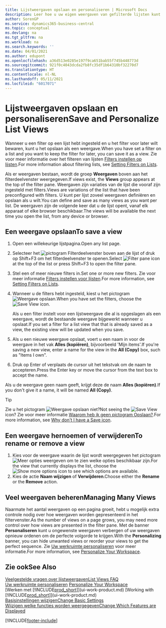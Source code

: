 ```yaml
---
title: Lijstweergaven opslaan en personaliseren | Microsoft Docs
description: Leer hoe u uw eigen weergaven van gefilterde lijsten kunt maken.
author: SorenGP
ms.service: dynamics365-business-central
ms.topic: conceptual
ms.devlang: na
ms.tgt_pltfrm: na
ms.workload: na
ms.search.keywords: ''
ms.date: 04/01/2021
ms.author: edupont
ms.openlocfilehash: a36d513e0285e197f9ca651bab55f745b448773d
ms.sourcegitcommit: 921f0c4043dcda2fb8fc35df1b64310bf32270d7
ms.translationtype: HT
ms.contentlocale: nl-NL
ms.lasthandoff: 05/11/2021
ms.locfileid: "6017071"
---
```

# <a name="save-and-personalize-list-views"></a><span data-ttu-id="666e0-103">Lijstweergaven opslaan en personaliseren</span><span class="sxs-lookup"><span data-stu-id="666e0-103">Save and Personalize List Views</span></span>
<span data-ttu-id="666e0-104">Wanneer u een filter op een lijst hebt ingesteld en u het filter voor later wilt bewaren, kunt u het opslaan als een weergave.</span><span class="sxs-lookup"><span data-stu-id="666e0-104">When you have set a filter on a list and you want to keep the filter for later, you can save it as a view.</span></span> <span data-ttu-id="666e0-105">Zie voor meer informatie over het filteren van lijsten [Filters instellen op lijsten](ui-enter-criteria-filters.md#setting-filters-on-lists).</span><span class="sxs-lookup"><span data-stu-id="666e0-105">For more information about filtering lists, see [Setting Filters on Lists](ui-enter-criteria-filters.md#setting-filters-on-lists).</span></span>

<span data-ttu-id="666e0-106">Als er weergaven bestaan, wordt de groep **Weergaven** boven aan het filterdeelvenster weergegeven.</span><span class="sxs-lookup"><span data-stu-id="666e0-106">If views exist, the **Views** group appears at the top of the filter pane.</span></span> <span data-ttu-id="666e0-107">Weergaven zijn variaties van de lijst die vooraf zijn ingesteld met filters.</span><span class="sxs-lookup"><span data-stu-id="666e0-107">Views are variations of the list that have been preconfigured with filters.</span></span> <span data-ttu-id="666e0-108">U kunt per lijst zoveel weergaven definiëren en opslaan als u wilt.</span><span class="sxs-lookup"><span data-stu-id="666e0-108">You can define and save as many views as you want per list.</span></span> <span data-ttu-id="666e0-109">De weergaven zijn de volgende keer dat u de lijst opent, vanaf elk apparaat of elke browser beschikbaar.</span><span class="sxs-lookup"><span data-stu-id="666e0-109">The views will be available the next time you open the list, from any device or browser.</span></span>

## <a name="to-save-a-view"></a><span data-ttu-id="666e0-110">Een weergave opslaan</span><span class="sxs-lookup"><span data-stu-id="666e0-110">To save a view</span></span>
1. <span data-ttu-id="666e0-111">Open een willekeurige lijstpagina.</span><span class="sxs-lookup"><span data-stu-id="666e0-111">Open any list page.</span></span>
2. <span data-ttu-id="666e0-112">Selecteer het ![pictogram Filterdeelvenster](media/open-filter-pane-icon.png "Pictogram Filterdeelvenster") boven aan de lijst of druk op Shift+F3 om het filterdeelvenster te openen.</span><span class="sxs-lookup"><span data-stu-id="666e0-112">Select ![Filter pane icon](media/open-filter-pane-icon.png "Filter pane icon") at the top of the list or press Shift+F3 to open the filter pane.</span></span>
3. <span data-ttu-id="666e0-113">Stel een of meer nieuwe filters in.</span><span class="sxs-lookup"><span data-stu-id="666e0-113">Set one or more new filters.</span></span> <span data-ttu-id="666e0-114">Zie voor meer informatie [Filters instellen voor lijsten](ui-enter-criteria-filters.md#setting-filters-on-lists).</span><span class="sxs-lookup"><span data-stu-id="666e0-114">For more information, see [Setting Filters on Lists](ui-enter-criteria-filters.md#setting-filters-on-lists).</span></span>
4. <span data-ttu-id="666e0-115">Wanneer u de filters hebt ingesteld, kiest u het pictogram ![Weergave opslaan](media/save_view_icon.png "Weergave opslaan").</span><span class="sxs-lookup"><span data-stu-id="666e0-115">When you have set the filters, choose the ![Save View](media/save_view_icon.png "Save View") icon.</span></span>

    <span data-ttu-id="666e0-116">Als u een filter instelt voor een lijstweergave die al is opgeslagen als een weergave, wordt de bestaande weergave bijgewerkt wanneer u opslaat.</span><span class="sxs-lookup"><span data-stu-id="666e0-116">If you set a filter for a list view that that is already saved as a view, the existing view will be updated when you save.</span></span>
5. <span data-ttu-id="666e0-117">Als u een nieuwe weergave opslaat, voert u een naam in voor de weergave in het vak **Alles (kopiëren)**, bijvoorbeeld 'Mijn items'.</span><span class="sxs-lookup"><span data-stu-id="666e0-117">If you're saving a new view, enter a name for the view in the **All (Copy)** box, such as "Items I own".</span></span>
6. <span data-ttu-id="666e0-118">Druk op Enter of verplaats de cursor uit het tekstvak om de naam te accepteren.</span><span class="sxs-lookup"><span data-stu-id="666e0-118">Press the Enter key or move the cursor from the text box to accept the name.</span></span>

<span data-ttu-id="666e0-119">Als u de weergave geen naam geeft, krijgt deze de naam **Alles (kopiëren)**.</span><span class="sxs-lookup"><span data-stu-id="666e0-119">If you don't give it a name, it will be named **All (Copy)**.</span></span>

> [!TIP]
> <span data-ttu-id="666e0-120">Zie u het pictogram ![Weergave opslaan](media/save_view_icon.png "Weergave opslaan") niet?</span><span class="sxs-lookup"><span data-stu-id="666e0-120">Not seeing the ![Save View](media/save_view_icon.png "Save View") icon?</span></span> <span data-ttu-id="666e0-121">Zie voor meer informatie [Waarom heb ik geen pictogram Opslaan?](/dynamics365/business-central/ui-views-faq#save).</span><span class="sxs-lookup"><span data-stu-id="666e0-121">For more information, see [Why don't I have a Save icon](/dynamics365/business-central/ui-views-faq#save).</span></span>

## <a name="to-rename-or-remove-a-view"></a><span data-ttu-id="666e0-122">Een weergave hernoemen of verwijderen</span><span class="sxs-lookup"><span data-stu-id="666e0-122">To rename or remove a view</span></span>
1. <span data-ttu-id="666e0-123">Kies voor de weergave waarin de lijst wordt weergegeven het pictogram ![Meer opties weergeven](media/show-more-options-icon.png "Meer opties weergeven") om te zien welke opties beschikbaar zijn.</span><span class="sxs-lookup"><span data-stu-id="666e0-123">For the view that currently displays the list, choose the ![Show more options](media/show-more-options-icon.png "Show more options") icon to see which options are available.</span></span>
2. <span data-ttu-id="666e0-124">Kies de actie **Naam wijzigen** of **Verwijderen**.</span><span class="sxs-lookup"><span data-stu-id="666e0-124">Choose either the **Rename** or the **Remove** action.</span></span>

## <a name="managing-many-views"></a><span data-ttu-id="666e0-125">Veel weergaven beheren</span><span class="sxs-lookup"><span data-stu-id="666e0-125">Managing Many Views</span></span>
<span data-ttu-id="666e0-126">Naarmate het aantal weergaven op een pagina groeit, hebt u mogelijk extra controle nodig over hoe weergaven worden gepresenteerd in het filtervenster.</span><span class="sxs-lookup"><span data-stu-id="666e0-126">As the number of views on a page grows, you may need more control over how views are presented in the filter pane.</span></span> <span data-ttu-id="666e0-127">Met de banner **Personaliseren** kunt u ongewenste weergaven verbergen of uw weergaven opnieuw ordenen om de perfecte volgorde te krijgen.</span><span class="sxs-lookup"><span data-stu-id="666e0-127">With the **Personalizing** banner, you can hide unwanted views or reorder your views to get the perfect sequence.</span></span> <span data-ttu-id="666e0-128">Zie [Uw werkruimte personaliseren](ui-personalization-user.md) voor meer informatie.</span><span class="sxs-lookup"><span data-stu-id="666e0-128">For more information, see [Personalize Your Workspace](ui-personalization-user.md).</span></span>

## <a name="see-also"></a><span data-ttu-id="666e0-129">Zie ook</span><span class="sxs-lookup"><span data-stu-id="666e0-129">See Also</span></span>
[<span data-ttu-id="666e0-130">Veelgestelde vragen over lijstweergaven</span><span class="sxs-lookup"><span data-stu-id="666e0-130">List Views FAQ</span></span>](ui-views-faq.yml)  
<span data-ttu-id="666e0-131">[Uw werkruimte personaliseren](ui-personalization-user.md)  </span><span class="sxs-lookup"><span data-stu-id="666e0-131">[Personalize Your Workspace](ui-personalization-user.md)  </span></span>  
<span data-ttu-id="666e0-132">[Werken met [!INCLUDE[prod_short](includes/prod_short.md)]](ui-work-product.md)  </span><span class="sxs-lookup"><span data-stu-id="666e0-132">[Working with [!INCLUDE[prod_short](includes/prod_short.md)]](ui-work-product.md)  </span></span>  
[<span data-ttu-id="666e0-133">Basisinstellingen wijzigen</span><span class="sxs-lookup"><span data-stu-id="666e0-133">Change Basic Settings</span></span>](ui-change-basic-settings.md)  
[<span data-ttu-id="666e0-134">Wijzigen welke functies worden weergegeven</span><span class="sxs-lookup"><span data-stu-id="666e0-134">Change Which Features are Displayed</span></span>](ui-experiences.md)  


[!INCLUDE[footer-include](includes/footer-banner.md)]